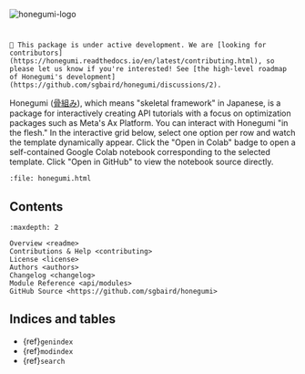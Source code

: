 ![honegumi-logo](https://github.com/sgbaird/honegumi/raw/main/reports/figures/honegumi-logo.png)

# 

```{note}
🚧 This package is under active development. We are [looking for contributors](https://honegumi.readthedocs.io/en/latest/contributing.html), so please let us know if you're interested! See [the high-level roadmap of Honegumi's development](https://github.com/sgbaird/honegumi/discussions/2).
```

Honegumi ([骨組み](https://translate.google.com/?sl=ja&tl=en&text=%E9%AA%A8%E7%B5%84%E3%81%BF&op=translate)), which means "skeletal framework" in Japanese, is a package for interactively creating API tutorials with a focus on optimization packages such as Meta's Ax Platform. You can interact with Honegumi "in the flesh." In the interactive grid below, select one option per row and watch the template dynamically appear. Click the "Open in Colab" badge to open a self-contained Google Colab notebook corresponding to the selected template. Click "Open in GitHub" to view the notebook source directly.

```{raw} html
:file: honegumi.html
```

## Contents

```{toctree}
:maxdepth: 2

Overview <readme>
Contributions & Help <contributing>
License <license>
Authors <authors>
Changelog <changelog>
Module Reference <api/modules>
GitHub Source <https://github.com/sgbaird/honegumi>
```

## Indices and tables

* {ref}`genindex`
* {ref}`modindex`
* {ref}`search`

[Sphinx]: http://www.sphinx-doc.org/
[Markdown]: https://daringfireball.net/projects/markdown/
[reStructuredText]: http://www.sphinx-doc.org/en/master/usage/restructuredtext/basics.html
[MyST]: https://myst-parser.readthedocs.io/en/latest/
